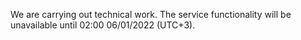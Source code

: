 We are carrying out technical work. The service functionality will be unavailable until 02:00 06/01/2022 (UTC+3).